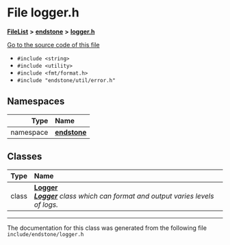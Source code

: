 

# File logger.h



[**FileList**](files.md) **>** [**endstone**](dir_6cf277b678674f97c7a2b6b3b2447b33.md) **>** [**logger.h**](logger_8h.md)

[Go to the source code of this file](logger_8h_source.md)



* `#include <string>`
* `#include <utility>`
* `#include <fmt/format.h>`
* `#include "endstone/util/error.h"`













## Namespaces

| Type | Name |
| ---: | :--- |
| namespace | [**endstone**](namespaceendstone.md) <br> |


## Classes

| Type | Name |
| ---: | :--- |
| class | [**Logger**](classendstone_1_1Logger.md) <br>[_**Logger**_](classendstone_1_1Logger.md) _class which can format and output varies levels of logs._ |



















































------------------------------
The documentation for this class was generated from the following file `include/endstone/logger.h`

